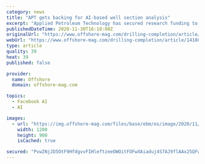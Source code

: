 ```yaml
---
category: news
title: "APT gets backing for AI-based well section analysis"
excerpt: "Applied Petroleum Technology has secured research funding to develop an artificial intelligence solution to help oil companies use biostratigraphic services to plan drilling programs and assess wells."
publishedDateTime: 2020-11-30T16:18:00Z
originalUrl: "https://www.offshore-mag.com/drilling-completion/article/14188109/apt-gets-backing-for-aibased-well-section-analysis"
webUrl: "https://www.offshore-mag.com/drilling-completion/article/14188109/apt-gets-backing-for-aibased-well-section-analysis"
type: article
quality: 39
heat: 39
published: false

provider:
  name: Offshore
  domain: offshore-mag.com

topics:
  - Facebook AI
  - AI

images:
  - url: "https://img.offshore-mag.com/files/base/ebm/os/image/2020/11/Photo_by_Jan_Rune_Smenes_Reite_from_Pexels.5fc5184d2bb15.png?auto=format&fit=max&w=1200"
    width: 1200
    height: 900
    isCached: true

secured: "Pvw2NjJD5OtF9HfdgvvFIHleftzeeOWOitFOFwXAiaduj4S7AJ9flAAx25QFwOFm1pepPBDAFxbhkeb2Tm/DHEnsuxQI98eznX0hGED6gi914SjGJP7adwJd3tqpN2ovAOHwgdc2zikvynl6OgtmgaidkKDvDDmpZkX3aj2UfLj8LGmj+FNsmoeBZfhOO4yngKrPdrW/fnsiz8EyaGHvU581zriqFLc+PL8jkwyMPMLmTurcvBX2pW40UaBkkdTyz5pirw2WtOAmRwyQg7YM7atgD1/Qr0JlXN6d/3dLIPqE5l7oP1++15965H6n/Q5gMGAi2CR70LKHA/Kq1o+avmR9c4BPvYDuQjOCFSBEGMc=;JvnB5Rc+SBNRtyw2czB9fw=="
---
```


